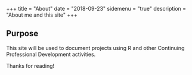 +++
title = "About"
date = "2018-09-23"
sidemenu = "true"
description = "About me and this site"
+++

## Purpose

This site will be used to document projects using R and other Continuing Professional Development activities. 


Thanks for reading!
